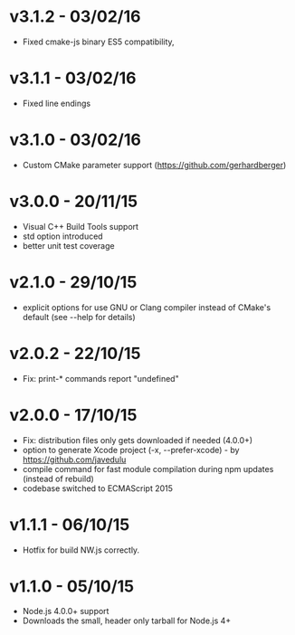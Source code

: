 v3.1.2 - 03/02/16
=================

- Fixed cmake-js binary ES5 compatibility,

v3.1.1 - 03/02/16
=================

- Fixed line endings

v3.1.0 - 03/02/16
=================

- Custom CMake parameter support (https://github.com/gerhardberger)

v3.0.0 - 20/11/15
=================

- Visual C++ Build Tools support
- std option introduced
- better unit test coverage

v2.1.0 - 29/10/15
=================

- explicit options for use GNU or Clang compiler instead of CMake's default (see --help for details)

v2.0.2 - 22/10/15
=================

- Fix: print-* commands report "undefined"

v2.0.0 - 17/10/15
=================

- Fix: distribution files only gets downloaded if needed (4.0.0+)
- option to generate Xcode project (-x, --prefer-xcode) - by https://github.com/javedulu
- compile command for fast module compilation during npm updates (instead of rebuild)
- codebase switched to ECMAScript 2015

v1.1.1 - 06/10/15
=================

- Hotfix for build NW.js correctly.

v1.1.0 - 05/10/15
=================

- Node.js 4.0.0+ support
- Downloads the small, header only tarball for Node.js 4+